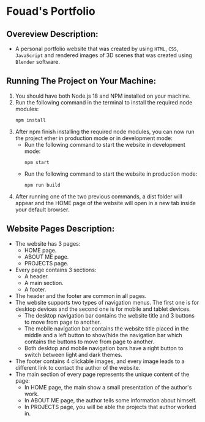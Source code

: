 # Fouad's Portfolio

## Overeview Description:
- A personal portfolio website that was created by using `HTML`, `CSS`, `JavaScript` and rendered images of 3D scenes that was created using `Blender` software.
## Running The Project on Your Machine:
1. You should have both Node.js 18 and NPM installed on your machine.
2. Run the following command in the terminal to install the required node modules:
    ```
    npm install
    ```
3. After npm finish installing the required node modules, you can now run the project ether in production mode or in development mode:
    - Run the following command to start the website in development mode:
        ```
        npm start
        ```
    - Run the following command to start the website in production mode:
        ```
        npm run build
        ```
4. After running one of the two previous commands, a dist folder will appear and the HOME page of the website will open in a new tab inside your default browser.
## Website Pages Description:
- The website has 3 pages:
    - HOME page.
    - ABOUT ME page.
    - PROJECTS page.
- Every page contains 3 sections:
    - A header.
    - A main section.
    - A footer.
- The header and the footer are common in all pages.
- The website supports two types of navigation menus. The first one is for desktop devices and the second one is for mobile and tablet devices.
    - The desktop navigation bar contains the website title and 3 buttons to move from page to another.
    - The mobile navigation bar contains the website title placed in the middle and a left button to show/hide the navigation bar which contains the buttons to move from page to another.
    - Both desktop and mobile navigation bars have a right button to switch between light and dark themes.
- The footer contains 4 clickable images, and every image leads to a different link to contact the author of the website.
- The main section of every page represents the unique content of the page:
    - In HOME page, the main show a small presentation of the author's work.
    - In ABOUT ME page, the author tells some information about himself.
    - In PROJECTS page, you will be able the projects that author worked in.
